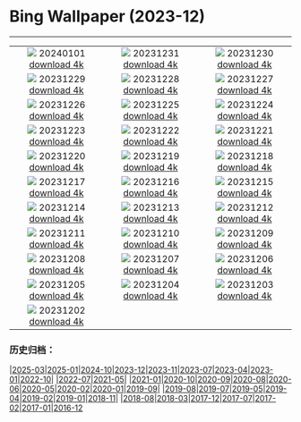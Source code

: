 # Bing Wallpaper (2023-12)
**************
| | | |
| :----: | :----: | :----: |
| ![](https://www.bing.com/th?id=OHR.SleepingFox_ZH-CN2622967726_1920x1080.jpg) 20240101 [download 4k](https://www.bing.com/th?id=OHR.SleepingFox_ZH-CN2622967726_UHD.jpg) | ![](https://www.bing.com/th?id=OHR.ThailandNewYears_ZH-CN2058192262_1920x1080.jpg) 20231231 [download 4k](https://www.bing.com/th?id=OHR.ThailandNewYears_ZH-CN2058192262_UHD.jpg) | ![](https://www.bing.com/th?id=OHR.CastleriggStoneCircleUK_ZH-CN1174541384_1920x1080.jpg) 20231230 [download 4k](https://www.bing.com/th?id=OHR.CastleriggStoneCircleUK_ZH-CN1174541384_UHD.jpg) |
| ![](https://www.bing.com/th?id=OHR.BlueAmsterdam_ZH-CN0483591394_1920x1080.jpg) 20231229 [download 4k](https://www.bing.com/th?id=OHR.BlueAmsterdam_ZH-CN0483591394_UHD.jpg) | ![](https://www.bing.com/th?id=OHR.GreenlandHumpback_ZH-CN8145852053_1920x1080.jpg) 20231228 [download 4k](https://www.bing.com/th?id=OHR.GreenlandHumpback_ZH-CN8145852053_UHD.jpg) | ![](https://www.bing.com/th?id=OHR.KirkjufellAurora_ZH-CN7878752057_1920x1080.jpg) 20231227 [download 4k](https://www.bing.com/th?id=OHR.KirkjufellAurora_ZH-CN7878752057_UHD.jpg) |
| ![](https://www.bing.com/th?id=OHR.BoxingDaySunrise_ZH-CN7431512686_1920x1080.jpg) 20231226 [download 4k](https://www.bing.com/th?id=OHR.BoxingDaySunrise_ZH-CN7431512686_UHD.jpg) | ![](https://www.bing.com/th?id=OHR.CaribouChristmas_ZH-CN6264028572_1920x1080.jpg) 20231225 [download 4k](https://www.bing.com/th?id=OHR.CaribouChristmas_ZH-CN6264028572_UHD.jpg) | ![](https://www.bing.com/th?id=OHR.EstoniaXmasEve_ZH-CN5870799404_1920x1080.jpg) 20231224 [download 4k](https://www.bing.com/th?id=OHR.EstoniaXmasEve_ZH-CN5870799404_UHD.jpg) |
| ![](https://www.bing.com/th?id=OHR.FestivusPenguins_ZH-CN5191348531_1920x1080.jpg) 20231223 [download 4k](https://www.bing.com/th?id=OHR.FestivusPenguins_ZH-CN5191348531_UHD.jpg) | ![](https://www.bing.com/th?id=OHR.WinterSolstice2023_ZH-CN4450201916_1920x1080.jpg) 20231222 [download 4k](https://www.bing.com/th?id=OHR.WinterSolstice2023_ZH-CN4450201916_UHD.jpg) | ![](https://www.bing.com/th?id=OHR.LjubljanaLights_ZH-CN3179297953_1920x1080.jpg) 20231221 [download 4k](https://www.bing.com/th?id=OHR.LjubljanaLights_ZH-CN3179297953_UHD.jpg) |
| ![](https://www.bing.com/th?id=OHR.ValGardenaItaly_ZH-CN2405437494_1920x1080.jpg) 20231220 [download 4k](https://www.bing.com/th?id=OHR.ValGardenaItaly_ZH-CN2405437494_UHD.jpg) | ![](https://www.bing.com/th?id=OHR.WarsawChristmas_ZH-CN0949732911_1920x1080.jpg) 20231219 [download 4k](https://www.bing.com/th?id=OHR.WarsawChristmas_ZH-CN0949732911_UHD.jpg) | ![](https://www.bing.com/th?id=OHR.CapitolReefSnow_ZH-CN0085775882_1920x1080.jpg) 20231218 [download 4k](https://www.bing.com/th?id=OHR.CapitolReefSnow_ZH-CN0085775882_UHD.jpg) |
| ![](https://www.bing.com/th?id=OHR.WinterWaxwings_ZH-CN9274297835_1920x1080.jpg) 20231217 [download 4k](https://www.bing.com/th?id=OHR.WinterWaxwings_ZH-CN9274297835_UHD.jpg) | ![](https://www.bing.com/th?id=OHR.GrandPlaceXmas_ZH-CN8299342316_1920x1080.jpg) 20231216 [download 4k](https://www.bing.com/th?id=OHR.GrandPlaceXmas_ZH-CN8299342316_UHD.jpg) | ![](https://www.bing.com/th?id=OHR.SantaPark_ZH-CN7444715899_1920x1080.jpg) 20231215 [download 4k](https://www.bing.com/th?id=OHR.SantaPark_ZH-CN7444715899_UHD.jpg) |
| ![](https://www.bing.com/th?id=OHR.BorealOwl_ZH-CN7957240111_1920x1080.jpg) 20231214 [download 4k](https://www.bing.com/th?id=OHR.BorealOwl_ZH-CN7957240111_UHD.jpg) | ![](https://www.bing.com/th?id=OHR.LofotenRorbu_ZH-CN7790383976_1920x1080.jpg) 20231213 [download 4k](https://www.bing.com/th?id=OHR.LofotenRorbu_ZH-CN7790383976_UHD.jpg) | ![](https://www.bing.com/th?id=OHR.Poinsettia_ZH-CN7255902344_1920x1080.jpg) 20231212 [download 4k](https://www.bing.com/th?id=OHR.Poinsettia_ZH-CN7255902344_UHD.jpg) |
| ![](https://www.bing.com/th?id=OHR.MountainDayChina_ZH-CN6894169616_1920x1080.jpg) 20231211 [download 4k](https://www.bing.com/th?id=OHR.MountainDayChina_ZH-CN6894169616_UHD.jpg) | ![](https://www.bing.com/th?id=OHR.LlanberisSnowdoniaSunset_ZH-CN6682238671_1920x1080.jpg) 20231210 [download 4k](https://www.bing.com/th?id=OHR.LlanberisSnowdoniaSunset_ZH-CN6682238671_UHD.jpg) | ![](https://www.bing.com/th?id=OHR.PatagoniaGuanaco_ZH-CN6438038982_1920x1080.jpg) 20231209 [download 4k](https://www.bing.com/th?id=OHR.PatagoniaGuanaco_ZH-CN6438038982_UHD.jpg) |
| ![](https://www.bing.com/th?id=OHR.JerseyIsland_ZH-CN6224973235_1920x1080.jpg) 20231208 [download 4k](https://www.bing.com/th?id=OHR.JerseyIsland_ZH-CN6224973235_UHD.jpg) | ![](https://www.bing.com/th?id=OHR.GrandCanyonVerdon_ZH-CN6025902720_1920x1080.jpg) 20231207 [download 4k](https://www.bing.com/th?id=OHR.GrandCanyonVerdon_ZH-CN6025902720_UHD.jpg) | ![](https://www.bing.com/th?id=OHR.DardagnaWaterfalls_ZH-CN5613123621_1920x1080.jpg) 20231206 [download 4k](https://www.bing.com/th?id=OHR.DardagnaWaterfalls_ZH-CN5613123621_UHD.jpg) |
| ![](https://www.bing.com/th?id=OHR.AlpsCastles_ZH-CN5078013932_1920x1080.jpg) 20231205 [download 4k](https://www.bing.com/th?id=OHR.AlpsCastles_ZH-CN5078013932_UHD.jpg) | ![](https://www.bing.com/th?id=OHR.CheetahDay_ZH-CN5114530695_1920x1080.jpg) 20231204 [download 4k](https://www.bing.com/th?id=OHR.CheetahDay_ZH-CN5114530695_UHD.jpg) | ![](https://www.bing.com/th?id=OHR.VermilionCliffs_ZH-CN3945784250_1920x1080.jpg) 20231203 [download 4k](https://www.bing.com/th?id=OHR.VermilionCliffs_ZH-CN3945784250_UHD.jpg) |
| ![](https://www.bing.com/th?id=OHR.GwaliorFortMP_ZH-CN3300432281_1920x1080.jpg) 20231202 [download 4k](https://www.bing.com/th?id=OHR.GwaliorFortMP_ZH-CN3300432281_UHD.jpg) |  |  |

### 历史归档：

|[2025-03](bing/2025-03/2025-03.md)|[2025-01](bing/2025-01/2025-01.md)|[2024-10](bing/2024-10/2024-10.md)|[2023-12](bing/2023-12/2023-12.md)|[2023-11](bing/2023-11/2023-11.md)|[2023-07](bing/2023-07/2023-07.md)|[2023-04](bing/2023-04/2023-04.md)|[2023-01](bing/2023-01/2023-01.md)|[2022-10](bing/2022-10/2022-10.md)|
|[2022-07](bing/2022-07/2022-07.md)|[2021-05](bing/2021-05/2021-05.md)|
|[2021-01](bing/2021-01/2021-01.md)|[2020-10](bing/2020-10/2020-10.md)|[2020-09](bing/2020-09/2020-09.md)|[2020-08](bing/2020-08/2020-08.md)|[2020-06](bing/2020-06/2020-06.md)|[2020-05](bing/2020-05/2020-05.md)|[2020-02](bing/2020-02/2020-02.md)|[2020-01](bing/2020-01/2020-01.md)|[2019-09](bing/2019-09/2019-09.md)|
|[2019-08](bing/2019-08/2019-08.md)|[2019-07](bing/2019-07/2019-07.md)|[2019-05](bing/2019-05/2019-05.md)|[2019-04](bing/2019-04/2019-04.md)|[2019-02](bing/2019-02/2019-02.md)|[2019-01](bing/2019-01/2019-01.md)|[2018-11](bing/2018-11/2018-11.md)|
|[2018-08](bing/2018-08/2018-08.md)|[2018-03](bing/2018-03/2018-03.md)|[2017-12](bing/2017-12/2017-12.md)|[2017-07](bing/2017-07/2017-07.md)|[2017-02](bing/2017-02/2017-02.md)|[2017-01](bing/2017-01/2017-01.md)|[2016-12](bing/2016-12/2016-12.md)
